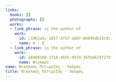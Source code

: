 ```yaml
---
links:
  books: []
  photographs: []
  works:
  - link_phrase: is the author of
    work:
      id: c1962a5c-1857-475f-a8d7-06045db33cdc
      name: Α - Ω
  - link_phrase: is the author of
    work:
      id: a8489188-1718-4555-95fd-36fbd678f279
      name: Φίγκαρο
name: Νικόλαος Πετιμεζάς - Λαύρας
title: Νικόλαος Πετιμεζάς - Λαύρας
---
```


